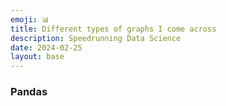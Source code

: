 ```yaml
---
emoji: 📊
title: Different types of graphs I come across
description: Speedrunning Data Science
date: 2024-02-25
layout: base
---
```



### Pandas